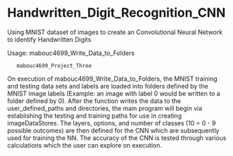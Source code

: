 # Handwritten_Digit_Recognition_CNN
Using MNIST dataset of images to create an Convolutional Neural Network to identify Handwritten Digits

Usage: mabouc4699_Write_Data_to_Folders

       mabouc4699_Project_Three

On execution of mabouc4699_Write_Data_to_Folders, the MNIST training and testing data sets and labels are loaded into folders defined by the MNIST image labels (Example: an image with label 0 would be written to a folder defined by 0). After the function writes the data to the user_defined_paths and directories, the main program will begin via establishing the testing and training paths for use in creating imageDataStores. The layers, options, and number of classes (10 = 0 - 9 possible outcomes) are then defined for the CNN which are subsequently used for training the NN. The accuracy of the CNN is tested through various calculations which the user can explore on execution.
